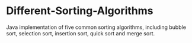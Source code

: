 # Different-Sorting-Algorithms
Java implementation of five common sorting algorithms, including bubble sort, selection sort, insertion sort, quick sort and merge sort.
